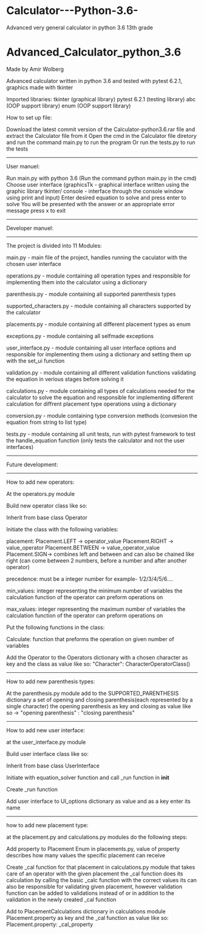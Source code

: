 # Calculator---Python-3.6-
Advanced very general calculator in python 3.6 13th grade

# Advanced_Calculator_python_3.6
Made by Amir Wolberg

Advanced calculator written in python 3.6 and tested with pytest 6.2.1, graphics made with tkinter 

Imported libraries:
tkinter (graphical library)
pytest 6.2.1 (testing library)
abc (OOP support library)
enum (OOP support library)

How to set up file:

Download the latest commit version of the Calculator-python3.6.rar file and extract the Calculator file from it
Open the cmd in the Calculator file diretory and run the command main.py to run the program
Or run the tests.py to run the tests

---------------------------------------------------------------------------------------------------------------------------------------------------------------------------------

User manuel:

Run main.py with python 3.6 (Run the command python main.py in the cmd)
Choose user interface (graphicsTk - graphical interface written using the graphic library tkinter/ console - interface through the console window using print and input)
Enter desired equation to solve and press enter to solve 
You will be presented with the answer or an appropriate error message 
press x to exit

---------------------------------------------------------------------------------------------------------------------------------------------------------------------------------
Developer manuel: 

---------------------------------------------------------------------------------------------------------------------------------------------------------------------------------

The project is divided into 11 Modules:

main.py -
main file of the project, handles running the caculator with the chosen user interface 

operations.py -
module containing all operation types and responsible for implementing them into the calculator using a dictionary

parenthesis.py -
module containing all supported parenthesis types

supported_characters.py -
module containing all characters supported by the calculator

placements.py - 
module containing all different placement types as enum

exceptions.py -
module containing all selfmade exceptions

user_interface.py -
module containing all user interface options and responsible for implementing them using a dictionary and setting them up with the set_ui function

validation.py -
module containing all different validation functions validating the equation in verious stages before solving it

calculations.py -
module containing all types of calculations needed for the calculator to solve the equation and responsible for implementing different calculation for diffrent placement type 
operations using a dictionary

conversion.py -
module containing type conversion methods (convesion the equation from string to list type)

tests.py -
module containing all unit tests, run with pytest framework to test the handle_equation function (only tests the calculator and not the user interfaces)

---------------------------------------------------------------------------------------------------------------------------------------------------------------------------------
Future development:

---------------------------------------------------------------------------------------------------------------------------------------------------------------------------------
How to add new operators:

At the operators.py module

Build new operator class like so:

Inherit from base class Operator


Initiate the class with the following variables:

placement:
Placement.LEFT -> operator_value
Placement.RIGHT -> value_operator
Placement.BETWEEN -> value_operator_value
Placement.SIGN-> combines left and between and can also
 be chained like right (can come between 2 numbers,
  before a number and after another operator)

precedence:
must be a integer number for example-
1/2/3/4/5/6....

min_values:
integer representing the minimum number of variables the calculation
function of the operator can preform operations on

max_values:
integer representing the maximum number of variables the calculation
function of the operator can preform operations on


Put the following functions in the class:

Calculate:
function that preforms the operation on given number of variables


Add the Operator to the Operators dictionary with a chosen character as
key and the class as value like so:
"Character": CharacterOperatorClass()

---------------------------------------------------------------------------------------------------------------------------------------------------------------------------------
How to add new parenthesis types:

At the parenthesis.py module add to the SUPPORTED_PARENTHESIS dictionary a set of opening and closing parenthesis(each represented by a single character)
the opening parenthesis as key and closing as value like so -> "opening parenthesis" : "closing parenthesis"

---------------------------------------------------------------------------------------------------------------------------------------------------------------------------------
How to add new user interface:

at the user_interface.py module

Build user interface class like so:

Inherit from base class UserInterface

Initiate with equation_solver function and call _run function 
in __init__

Create _run function

Add user interface to UI_options dictionary as value and 
as a key enter its name

---------------------------------------------------------------------------------------------------------------------------------------------------------------------------------
how to add new placement type:

at the placement.py and calculations.py modules do the following steps:

Add property to Placement Enum in placements.py, value of property describes how many
values the specific placement can receive

Create _cal function for that placement in calculations.py module
that takes care of an operator with the given placement
the _cal function does its calculation by calling the basic _calc
function with the correct values
its can also be responsible for validating given placement, however 
validation function can be added to validations instead of or in addition
to the validation in the newly created _cal function

Add to PlacementCalculations dictionary in calculations module 
Placement.property as key and the _cal function as value like so:
Placement.property: _cal_property
